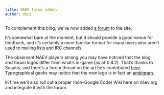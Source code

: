 ```yaml
---
title: NAEV forum added.
author: deiz
---
```


To complement this blog, we’ve now added [a forum](https://web.archive.org/web/20100914210333/http://forum.naev.org/) to the site.

It’s somewhat bare at the moment, but it should provide a good venue for feedback, and it’s certainly a more familiar format for many users who aren’t used to mailing lists and IRC channels.

The observant NAEV players among you may have noticed that the blog and forum logos differ from what’s in-game (as of 0.4.2). That’s thanks to Scaatis, and there’s a forum thread on the art he’s contributed [here](https://web.archive.org/web/20100914210333/http://forum.naev.org/viewtopic.php?f=9&p=17). Typographical geeks may notice that the new logo is in fact an [ambigram](https://en.wikipedia.org/wiki/Ambigram).

In time we’ll also roll out a proper (non-Google Code) Wiki here on naev.org and integrate it with the forum.
